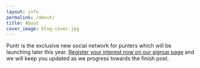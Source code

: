```yaml
---
layout: info
permalink: /about/
title: About
cover_image: blog-cover.jpg
---
```


Puntr is the exclusive new social network for punters which will be launching later this year. <a href="http://signup.puntr.com.au" title="Sign up to Puntr" target="_blank">Register your interest now on our signup page</a> and we will keep you updated as we progress towards the finish post.
